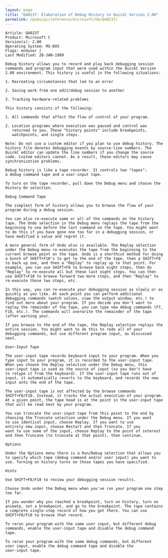 ```yaml
---
layout: page
title: "Q40237: Elaboration of Debug History in QuickC Version 2.00"
permalink: /pubs/pc/reference/microsoft/kb/Q40237/
---
```


	Article: Q40237
	Product: Microsoft C
	Version(s): 2.00
	Operating System: MS-DOS
	Flags: enduser |
	Last Modified: 20-JAN-1989
	
	Debug history allows you to record and play back debugging session
	commands and program input that were used within the QuickC Version
	2.00 environment. This history is useful in the following situations:
	
	1. Recreating circumstances that led to an error
	
	2. Saving work from one edit/debug session to another
	
	3. Tracking hardware-related problems
	
	This history consists of the following:
	
	1. All commands that affect the flow of control of your program.
	
	2. Location programs where execution was paused and control was
	   returned to you. These "history points" include breakpoints,
	   watchpoints, and single steps.
	
	Note: Do not use a custom editor if you plan to use debug history. The
	history file denotes debugging events by source-line numbers. The
	QuickC editor can update the line numbers if you change the source
	code. Custom editors cannot. As a result, these editors may cause
	synchronization problems.
	
	Debug history is like a tape recorder. It controls two "tapes":
	a debug command tape and a user-input tape.
	
	To turn on the tape recorder, pull down the Debug menu and choose the
	History On selection.
	
	Debug Command Tape
	
	The simplest form of history allows you to browse the flow of your
	program during a debug session.
	
	You can also re-execute some or all of the commands on the history
	tape. The Undo selection in the Debug menu replays the tape from the
	beginning to one before the last command on the tape. You might want
	to do this if you have gone one too far in a debugging session, or
	have modified a value and regret it.
	
	A more general form of Undo also is available. The Replay selection
	under the Debug menu re-executes the tape from the beginning to the
	current browse point on the tape. Undo is a shorthcut method for doing
	a bunch of SHIFT+F10's to get to the end of the tape, then a SHIFT+F8
	to back up one, and then a "Replay" to replay up to that point. For
	example, you can use SHIFT+F8 to browse back eight steps, then do
	"Replay" to re-execute all but these last eight steps. You can then
	use SHIFT+F10 to browse forward two more steps, and then "Replay" to
	re-execute those two steps, etc.
	
	In this way, you can re-execute your debugging session as slowly or as
	quickly as you like. At each point you can perform additional
	debugging commands (watch values, view the output window, etc.) to
	find out more about your program. If you decide you don't want to
	replay the remainder of the tape, you can type new debug commands (F7,
	F10, etc.). The commands will overwrite the remainder of the tape
	(after warning you).
	
	If you browse to the end of the tape, the Replay selection replays the
	entire session. You might want to do this to redo all of your
	debugging commands, but use different program input, as discussed
	next.
	
	User-Input Tape
	
	The user-input tape records keyboard input to your program. When you
	type input to your program, it is recorded to the user-input tape.
	When you choose the Replay selection under the Debug menu, this
	user-input tape is used as the source of input (so you don't have
	to retype it from the keyboard). If the user-input tape runs out of
	input, it automatically reverts to the keyboard, and records the new
	input onto the end of the tape.
	
	The user-input tape is not affected by the browse commands
	SHIFT+F8/F10. Instead, it tracks the actual execution of your program.
	At a given point, the tape head is at the point in the user-input tape
	that will be read next by your program.
	
	You can truncate the user-input tape from this point to the end by
	choosing the Truncate selection under the Debug menu. If you want
	to use identical input, choose Replay. If you want to use
	entirely new input, choose Restart and then Truncate. If you
	want to use some of the input, choose Replay to the point of interest
	and then Truncate (to truncate at that point), then continue.
	
	Options
	
	Under the Options menu there is a Run/Debug selection that allows you
	to specify which tape (debug command and/or user input) you want to
	use. Turning on history turns on those tapes you have specified.
	
	Hints
	
	Use SHIFT+F8/F10 to review your debugging session results.
	
	Choose Undo under the Debug menu when you've run your program one step
	too far.
	
	If you wonder why you reached a breakpoint, turn on history, turn on
	animate, set a breakpoint, and go to the breakpoint. The tape contains
	a complete single-step record of how you got there. You can use
	SHIFT+F8/F10 to browse that record.
	
	To rerun your program with the same user input, but different debug
	commands, enable the user-input tape and disable the debug command
	tape.
	
	To rerun your program with the same debug commands, but different
	user input, enable the debug command tape and disable the
	user-input tape.
